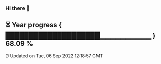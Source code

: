 ### Hi there 👋
⏳ Year progress { ████████████████████▁▁▁▁▁▁▁▁▁▁ } 68.09 %
---
⏰ Updated on Tue, 06 Sep 2022 12:18:57 GMT

